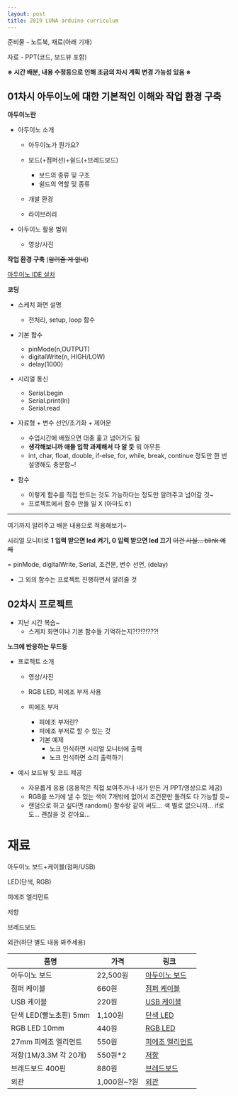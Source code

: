 ```yaml
---
layout: post
title: 2019 LUNA arduino curriculum
---
```


준비물 - 노트북, 재료(아래 기재)

자료 - PPT(코드, 보드뷰 포함)

**※ 시간 배분, 내용 수정등으로 인해 조금의 차시 계획 변경 가능성 있음 ※**

## 01차시 아두이노에 대한 기본적인 이해와 작업 환경 구축

**아두이노란**

* 아두이노 소개

  * 아두이노가 뭔가요?

  * 보드(+점퍼선)+쉴드(+브레드보드)
    * 보드의 종류 및 구조
    * 쉴드의 역할 및 종류
  * 개발 환경
  * 라이브러리

* 아두이노 활용 범위

  * 영상/사진



**작업 환경 구축** (~~알려줄 게 없네~~)

 [아두이노 IDE 설치](https://www.arduino.cc/en/Main/Software)



**코딩**

* 스케치 화면 설명
  * 전처리, setup, loop 함수

* 기본 함수
  * pinMode(n,OUTPUT)
  * digitalWrite(n, HIGH/LOW)
  * delay(1000)

* 시리얼 통신
  * Serial.begin
  * Serial.print(ln)
  * Serial.read
* 자료형 + 변수 선언/초기화 + 제어문
  * 수업시간에 배웠으면 대충 훑고 넘어가도 됨
  * **생각해보니까 애들 입학 과제해서 다 알 듯** 뭐 아무튼
  * int, char, float, double, if-else, for, while, break, continue 정도만 한 번 설명해도 충분함~!
* 함수
  * 이렇게 함수를 직접 만드는 것도 가능하다는 정도만 알려주고 넘어갈 것~
  * 프로젝트에서 함수 만들 일 X (아마도ㅎ)

------------

여기까지 알려주고 배운 내용으로 적용해보기~

시리얼 모니터로 **1 입력 받으면 led 켜기, 0 입력 받으면 led 끄기** ~~이건 사실... blink 예제~~

= pinMode, digitalWrite, Serial, 조건문, 변수 선언, (delay)



* 그 외의 함수는 프로젝트 진행하면서 알려줄 것



## 02차시 프로젝트

* 지난 시간 복습~
  * 스케치 화면이나 기본 함수들 기억하는지?!?!?!???!



**노크에 반응하는 무드등**

* 프로젝트 소개

  * 영상/사진

  * RGB LED, 피에조 부저 사용
  * 피에조 부저
    * 피에조 부저란?
    * 피에조 부저로 할 수 있는 것
    * 기본 예제
      * 노크 인식하면 시리얼 모니터에 출력
      * 노크 인식하면 소리 출력하기

* 예시 보드뷰 및 코드 제공

  * 자유롭게 응용 (응용작은 직접 보여주거나 내가 만든 거 PPT/영상으로 제공)
  * RGB를 쓰기에 낼 수 있는 색이 7개밖에 없어서 조건문만 돌려도 다 가능할 듯~
  * 랜덤으로 하고 싶다면 random() 함수랑 같이 써도... 색 별로 없으니까... if로도... 괜찮을 것 같아요...



# 재료

아두이노 보드+케이블(점퍼/USB)

LED(단색, RGB)

피에조 엘리먼트

저항

브레드보드

외관(하단 별도 내용 봐주세용)



| 품명                   | 가격        | 링크                                                         |
| ---------------------- | ----------- | ------------------------------------------------------------ |
| 아두이노 보드          | 22,500원    | [아두이노 보드](http://mechasolution.com/shop/goods/goods_view.php?&goodsno=194) |
| 점퍼 케이블            | 660원       | [점퍼 케이블](http://mechasolution.com/shop/goods/goods_view.php?&goodsno=543468) |
| USB 케이블             | 220원       | [USB 케이블](http://mechasolution.com/shop/goods/goods_view.php?&goodsno=9) |
| 단색 LED(빨노초흰) 5mm | 1,100원     | [단색 LED](http://mechasolution.com/shop/goods/goods_view.php?&goodsno=539594) |
| RGB LED 10mm           | 440원       | [RGB LED](http://mechasolution.com/shop/goods/goods_view.php?&goodsno=540808) |
| 27mm 피에조 엘리먼트   | 550원       | [피에조 엘리먼트](http://mechasolution.com/shop/goods/goods_view.php?&goodsno=582131) |
| 저항(1M/3.3M 각 20개)  | 550원*2     | [저항](http://mechasolution.com/shop/goods/goods_view.php?&goodsno=915) |
| 브레드보드 400핀       | 880원       | [브레드보드](http://mechasolution.com/shop/goods/goods_view.php?&goodsno=7) |
| 외관                   | 1,000원~?원 | [외관](http://www.daisomall.co.kr/shop/goods_view.php?id=0002942064&cid=&depth=&search_text=%EC%A0%80%EA%B8%88%ED%86%B5) |



